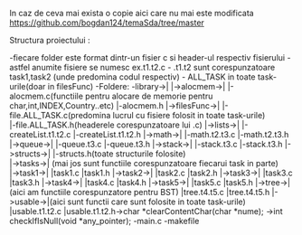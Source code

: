In caz de ceva mai exista o copie aici care nu mai este modificata
https://github.com/bogdan124/temaSda/tree/master

Structura proiectului :

  -fiecare folder este format dintr-un fisier c si header-ul respectiv fisierului
        -astfel anumite fisiere se numesc ex.t1.t2.c
              - .t1.t2 sunt corespunzatoare task1,task2 (unde predomina codul respectiv)
              - ALL_TASK in toate task-urile(doar in filesFunc)
  -Foldere:
           -library->|
                     |->alocmem->|
                                 |-alocmem.c(functiile pentru alocare de memorie pentru  char,int,INDEX,Country..etc)
                                 |-alocmem.h
                     |->filesFunc->|
                                   |-file.ALL_TASK.c(predomina lucrul cu fisiere folosit in toate task-urile)            
                                   |-file.ALL_TASK.h(headerele corespunzatoare lui .c)
                     |->lists->|
                               |-createList.t1.t2.c
                               |-createList.t1.t2.h
                     |->math->|
                              |-math.t2.t3.c
                              |-math.t2.t3.h                               
                     |->queue->|
                               |-queue.t3.c
                               |-queue.t3.h
                     |->stack->|
                               |-stack.t3.c
                               |-stack.t3.h
                     |->structs->|
                                 |-structs.h(toate structurile folosite)  
                     |->tasks->|  (mai jos sunt functiile corespunzatoare fiecarui task in parte)     
                               |->task1->|
                                         |task1.c
                                         |task1.h
                               |->task2->|
                                         |task2.c
                                         |task2.h
                               |->task3->|
                                         |task3.c
                                         |task3.h
                               |->task4->|
                                         |task4.c
                                         |task4.h
                               |->task5->|
                                         |task5.c
                                         |task5.h
                    |->tree->|(aici am functiile corespunzatore pentru BST)
                             |tree.t4.t5.c
                             |tree.t4.t5.h
                    |->usable->|(aici sunt functii care sunt folosite in toate task-urile)
                               |usable.t1.t2.c
                               |usable.t1.t2.h->char *clearContentChar(char *nume);
                                              ->int checkIfIsNull(void *any_pointer);
         -main.c
         -makefile                     
